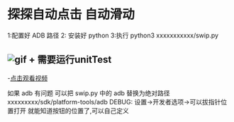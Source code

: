 # 探探自动点击 自动滑动

1:配置好 ADB 路径
2: 安装好 python
3:执行 python3 xxxxxxxxxxx/swip.py



 ![gif](https://github.com/vipheyue/UIAutomator/blob/master/gif/%E6%9C%AA%E5%91%BD%E5%90%8D.gif?raw=true)  		 + 需要运行unitTest 
 -		
 -[点击观看视频](https://github.com/vipheyue/UIAutomator/raw/master/gif/IMG_0387.mp4)






如果 adb 有问题 可以把 swip.py 中的 adb 替换为绝对路径 xxxxxxxxx/sdk/platform-tools/adb
DEBUG:
    设置->开发者选项->可以拔指针位置打开 就能知道按钮的位置了,可以自己定义

